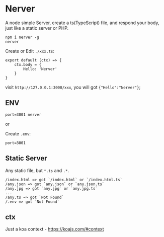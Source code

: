# Nerver

A node simple Server, create a ts(TypeScript) file, and respond your body, just like a static server or PHP.

```
npm i nerver -g
nerver
```

Create or Edit `./xxx.ts`:

```
export default (ctx) => {
    ctx.body = {
        Hello: 'Nerver'
    }
}
```

visit `http://127.0.0.1:3000/xxx`, you will got `{"Hello":"Nerver"}`;


## ENV

```
port=3001 nerver
```

or

Create `.env`:

```
port=3001
```

## Static Server

Any static file, but `*.ts` and `.*`.

```
/index.html => got `/index.html` or `/index.html.ts`
/any.json => got `any.json` or `any.json.ts`
/any.jpg => got `any.jpg` or `any.jpg.ts`
...
/any.ts => got `Not Found`
/.env => got `Not Found`
```

## ctx

Just a koa context - https://koajs.com/#context
